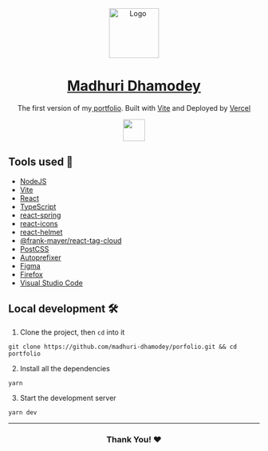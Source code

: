 <div align="center">
<a href="https://madhuri-dhamodey.netlify.app/"><img alt="Logo" src="https://madhuri-dhamodey.netlify.app/favicon.png" width="100" /></a>

</div>
<h1 align="center">
   <a href="https://madhuri-dhamodey.netlify.app/">Madhuri Dhamodey</a>
</h1>
<p align="center">
  The first version of my<a href="https://madhuri-dhamodey.netlify.app/"> portfolio</a>. Built with <a href="https://vitejs.dev/">Vite</a> and Deployed by <a href="https://vercel.com/">Vercel</a>
</p>
<div align="center">
    <img height="44" src="https://skillicons.dev/icons?i=vercel,vite,nodejs,react,typescript,css,vscode" />

</div>

## Tools used 🧰

- [NodeJS](https://nodejs.org/)
- [Vite](https://vitejs.dev/)
- [React](https://reactjs.org/)
- [TypeScript](https://typescriptlang.org/)
- [react-spring](https://react-spring.dev/)
- [react-icons](https://react-icons.github.io/react-icons/)
- [react-helmet](https://www.npmjs.com/package/react-helmet)
- [@frank-mayer/react-tag-cloud](https://github.com/Frank-Mayer/react-tag-cloud)
- [PostCSS](https://postcss.org/)
- [Autoprefixer](https://autoprefixer.github.io/)
- [Figma](https://www.figma.com/)
- [Firefox](https://www.mozilla.org/en-US/firefox/)
- [Visual Studio Code](https://code.visualstudio.com/)

## Local development 🛠

1. Clone the project, then `cd` into it

```
git clone https://github.com/madhuri-dhamodey/porfolio.git && cd portfolio
```

2. Install all the dependencies

```
yarn
```

3. Start the development server

```
yarn dev
```

<!-- ## Do you want to contribute? 🤝

See [CONTRIBUTING.md](./CONTRIBUTING.md) -->

---

<div align="center">
  <h3>Thank You! ❤</h3>
</div>
